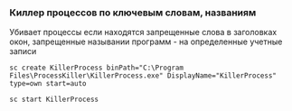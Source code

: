 ### Киллер процессов по ключевым словам, названиям

Убивает процессы если находятся запрещенные слова в заголовках окон,
запрещенные назывании программ - на определенные учетные записи

```
sc create KillerProcess binPath="C:\Program Files\ProcessKiller\KillerProcess.exe" DisplayName="KillerProcess" type=own start=auto
```

```
sc start KillerProcess
```
